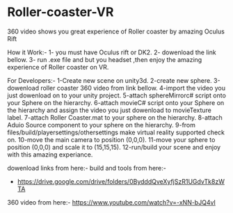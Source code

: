 # Roller-coaster-VR
360 video shows you great experience of Roller coaster by amazing Oculus Rift  

How it Work:-
1- you must have Oculus rift or DK2.
2- dowenload the link bellow.
3- run .exe file and but you headset ,then enjoy the amazing experience of Roller coaster on VR.

For Developers:-
1-Create new scene on unity3d.
2-create new sphere.
3-dowenload  roller coaster 360 video from link bellow.
4-import the video you just dowenload on to your unity project.
5-attach sphereMirrorc# script onto your Sphere on the hierarchy.
6-attach movieC# script onto your Sphere on the hierarchy and assign the video you just dowenload to movieTexture label.
7-attach Roller Coaster.mat to your sphere on the hierarchy.
8-attach Aduio Source component to your sphere on the hierarchy.
9-from files/build/playersettings/othersettings make virtual reality supported check on.
10-move the main camera to position (0,0,0).
11-move your sphere to position (0,0,0) and scale it to (15,15,15).
12-run/build your scene and enjoy with this amazing experiance.

dowenload links from here:-
build and tools from here:-
- https://drive.google.com/drive/folders/0BydddQveXyfjSzR1UGdvTk8zWTA

360 video from here:-
https://www.youtube.com/watch?v=-xNN-bJQ4vI 

